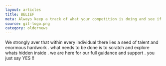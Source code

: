 ```yaml
---
layout: articles
title: BELIEF
meta: Always keep a track of what your competition is doing and see if you can boost your own sales from using, or modifying, some of their tactics. 
source: git-logo.png
category: oldernews
---
```

We strongly aver that within every individual there lies a seed of talent and enormous hardwork . what needs to be done is to scratch and explore whats hidden inside . we are here for our full guidance and support . you just say YES !!

